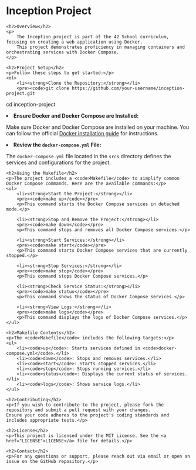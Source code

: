<!DOCTYPE html>
<html lang="en">
<head>
    <meta charset="UTF-8">
    <meta name="viewport" content="width=device-width, initial-scale=1.0">
    <title>Inception Project</title>
</head>
<body>
    <h1>Inception Project</h1>

    <h2>Overview</h2>
    <p>
        The Inception project is part of the 42 School curriculum, focusing on creating a web application using Docker. 
        This project demonstrates proficiency in managing containers and orchestrating services with Docker Compose.
    </p>

    <h2>Project Setup</h2>
    <p>Follow these steps to get started:</p>
    <ol>
        <li><strong>Clone the Repository:</strong></li>
        <pre><code>git clone https://github.com/your-username/inception-project.git
cd inception-project</code></pre>
        <li><strong>Ensure Docker and Docker Compose are Installed:</strong></li>
        <p>Make sure Docker and Docker Compose are installed on your machine. You can follow the official 
        <a href="https://docs.docker.com/get-docker/" target="_blank">Docker installation guide</a> for instructions.</p>
        <li><strong>Review the <code>docker-compose.yml</code> File:</strong></li>
        <p>The <code>docker-compose.yml</code> file located in the <code>srcs</code> directory defines the services 
        and configurations for the project.</p>
    </ol>

    <h2>Using the Makefile</h2>
    <p>The project includes a <code>Makefile</code> to simplify common Docker Compose commands. Here are the available commands:</p>
    <ul>
        <li><strong>Start the Project:</strong></li>
        <pre><code>make up</code></pre>
        <p>This command starts the Docker Compose services in detached mode.</p>

        <li><strong>Stop and Remove the Project:</strong></li>
        <pre><code>make down</code></pre>
        <p>This command stops and removes all Docker Compose services.</p>

        <li><strong>Start Services:</strong></li>
        <pre><code>make start</code></pre>
        <p>This command starts Docker Compose services that are currently stopped.</p>

        <li><strong>Stop Services:</strong></li>
        <pre><code>make stop</code></pre>
        <p>This command stops Docker Compose services.</p>

        <li><strong>Check Service Status:</strong></li>
        <pre><code>make status</code></pre>
        <p>This command shows the status of Docker Compose services.</p>

        <li><strong>View Logs:</strong></li>
        <pre><code>make logs</code></pre>
        <p>This command displays the logs of Docker Compose services.</p>
    </ul>

    <h2>Makefile Contents</h2>
    <p>The <code>Makefile</code> includes the following targets:</p>
    <ul>
        <li><code>up</code>: Starts services defined in <code>docker-compose.yml</code>.</li>
        <li><code>down</code>: Stops and removes services.</li>
        <li><code>start</code>: Starts stopped services.</li>
        <li><code>stop</code>: Stops running services.</li>
        <li><code>status</code>: Displays the current status of services.</li>
        <li><code>logs</code>: Shows service logs.</li>
    </ul>

    <h2>Contributing</h2>
    <p>If you wish to contribute to the project, please fork the repository and submit a pull request with your changes. 
    Ensure your code adheres to the project's coding standards and includes appropriate tests.</p>

    <h2>License</h2>
    <p>This project is licensed under the MIT License. See the <a href="LICENSE">LICENSE</a> file for details.</p>

    <h2>Contact</h2>
    <p>For any questions or support, please reach out via email or open an issue on the GitHub repository.</p>
</body>
</html>
